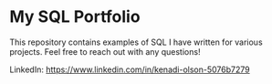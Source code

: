 # My SQL Portfolio
This repository contains examples of SQL I have written for various projects.
Feel free to reach out with any questions!

LinkedIn: <https://www.linkedin.com/in/kenadi-olson-5076b7279>
